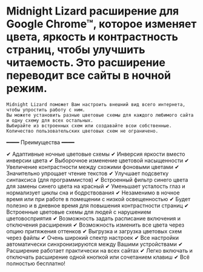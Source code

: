# Midnight Lizard расширение для Google Chrome™, которое изменяет цвета, яркость и контрастность страниц, чтобы улучшить читаемость. Это расширение переводит все сайты в ночной режим.

    Midnight Lizard поможет Вам настроить внешний вид всего интернета, чтобы упростить работу с ним.
    Вы можете установить разные цветовые схемы для каждого любимого сайта и одну схему для всех остальных.
    Выбирайте из встроенных схем или создавайте всои собственные. Количество пользовательских цветовых схем не ограничено.

━━━━ Преимущества ━━━━

  ✔ Адаптивные ночные цветовые схемы
  ✔ Инверсия яркости вместо инверсии цвета
  ✔ Выборочное изменение цветовой насыщенности
  ✔ Увеличение контрастности между схожими фоновыми цветами
  ✔ Значительно упрощает чтение текстов
  ✔ Улучшает подсветку синтаксиса (для программистов)
  ✔ Встроенный фильтр синего цвета для замены синего цвета на красный
  ✔ Уменьшает усталость глаз и нормализует циклы сна и бодрствования
  ✔ Незаменимо в ночное время или при работе в помещении с низкой освещенностью
  ✔ Будет полезно и в дневное время для повышения контрастности страниц
  ✔ Встроенные цветовые схемы для людей с нарушением цветовосприятия
  ✔ Возможность задать расписание включения и отключения расширения
  ✔ Возможность изменить все цвета через опцию притяжения оттенков
  ✔ Выгрузка и загрузка цветовых схем через файлы
  ✔ Очень широкий спектр настроек
  ✔ Все настройки автоматически синхронизируются между Вашими устройствами
  ✔ Расширение работает практически на всех сайтах
  ✔ Легко включать и отключать расширение одной кнопкой или сочетанием клавиш
  ✔ Всё полностью бесплатно!